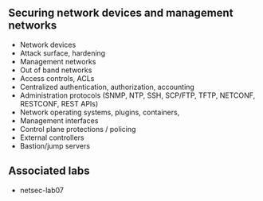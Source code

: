 ## Securing network devices and management networks

- Network devices
- Attack surface, hardening
- Management networks
- Out of band networks
- Access controls, ACLs
- Centralized authentication, authorization, accounting
- Administration protocols (SNMP, NTP, SSH, SCP/FTP, TFTP, NETCONF, RESTCONF, REST APIs)
- Network operating systems, plugins, containers,
- Management interfaces
- Control plane protections / policing
- External controllers
- Bastion/jump servers

## Associated labs

- netsec-lab07
